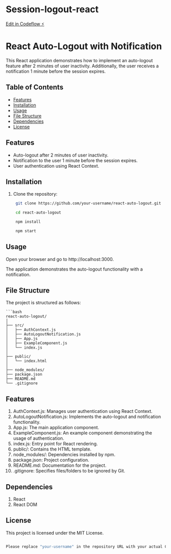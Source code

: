 # Session-logout-react

[Edit in Codeflow ⚡️](https://stackblitz.com/~/github.com/Anil-react/Session-logout-react)

# React Auto-Logout with Notification

This React application demonstrates how to implement an auto-logout feature after 2 minutes of user inactivity. Additionally, the user receives a notification 1 minute before the session expires.

## Table of Contents

- [Features](#features)
- [Installation](#installation)
- [Usage](#usage)
- [File Structure](#file-structure)
- [Dependencies](#dependencies)
- [License](#license)

## Features

- Auto-logout after 2 minutes of user inactivity.
- Notification to the user 1 minute before the session expires.
- User authentication using React Context.

## Installation

1. Clone the repository:

   ```bash
    git clone https://github.com/your-username/react-auto-logout.git

    cd react-auto-logout

    npm install

    npm start

## Usage
Open your browser and go to http://localhost:3000.

The application demonstrates the auto-logout functionality with a notification.

## File Structure
The project is structured as follows:

    ```bash
    react-auto-logout/
    │
    ├── src/
    │   ├── AuthContext.js
    │   ├── AutoLogoutNotification.js
    │   ├── App.js
    │   ├── ExampleComponent.js
    │   └── index.js
    │
    ├── public/
    │   └── index.html
    │
    ├── node_modules/
    ├── package.json
    ├── README.md
    └── .gitignore


## Features
1. AuthContext.js: Manages user authentication using React Context.
2. AutoLogoutNotification.js: Implements the auto-logout and notification functionality.
3. App.js: The main application component.
4. ExampleComponent.js: An example component demonstrating the usage of authentication.
5. index.js: Entry point for React rendering.
6. public/: Contains the HTML template.
7. node_modules/: Dependencies installed by npm.
8. package.json: Project configuration.
9. README.md: Documentation for the project.
10. .gitignore: Specifies files/folders to be ignored by Git.

## Dependencies

1. React 
2. React DOM

## License
This project is licensed under the MIT License.

```bash

Please replace "your-username" in the repository URL with your actual GitHub username. Additionally, customize the README file according to your project's details and specific instructions.

```